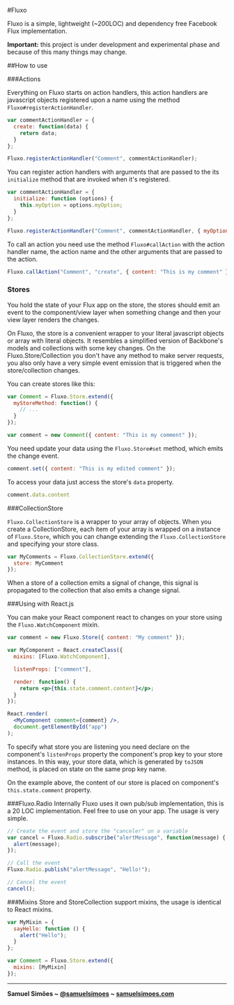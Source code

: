 #Fluxo

Fluxo is a simple, lightweight (~200LOC) and dependency free Facebook Flux implementation.

**Important:** this project is under development and experimental phase and because
of this many things may change.

##How to use

###Actions

Everything on Fluxo starts on action handlers, this action handlers are
javascript objects registered upon a name using the method `Fluxo#registerActionHandler`.

```javascript
var commentActionHandler = {
  create: function(data) {
    return data;
  }
};

Fluxo.registerActionHandler("Comment", commentActionHandler);
```

You can register action handlers with arguments that are passed to the its
`initialize` method that are invoked when it's registered.

```javascript
var commentActionHandler = {
  initialize: function (options) {
    this.myOption = options.myOption;
  }
};

Fluxo.registerActionHandler("Comment", commentActionHandler, { myOption: true });
```

To call an action you need use the method `Fluxo#callAction` with the action
handler name, the action name and the other arguments that are passed to the action.

```javascript
Fluxo.callAction("Comment", "create", { content: "This is my comment" });
```

### Stores

You hold the state of your Flux app on the store, the stores should emit an event
to the component/view layer when something change and then your view layer renders the
changes.

On Fluxo, the store is a convenient wrapper to your literal javascript objects or
array with literal objects. It resembles a simplified version of Backbone's models
and collections with some key changes. On the Fluxo.Store/Collection you don't have
any method to make server requests, you also only have a very simple event emission
that is triggered when the store/collection changes.

You can create stores like this:

```javascript
var Comment = Fluxo.Store.extend({
  myStoreMethod: function() {
    // ...
  }
});

var comment = new Comment({ content: "This is my comment" });
```

You need update your data using the `Fluxo.Store#set` method, which emits the change
event.

```javascript
comment.set({ content: "This is my edited comment" });
```

To access your data just access the store's `data` property.

```javascript
comment.data.content
```

###CollectionStore

`Fluxo.CollectionStore` is a wrapper to your array of objects. When you create
a CollectionStore, each item of your array is wrapped on a instance of `Fluxo.Store`,
which you can change extending the `Fluxo.CollectionStore` and specifying your
store class.

```javascript
var MyComments = Fluxo.CollectionStore.extend({
  store: MyComment
});
```

When a store of a collection emits a signal of change, this signal is propagated
to the collection that also emits a change signal.

###Using with React.js

You can make your React component react to changes on your store using the
`Fluxo.WatchComponent` mixin.

```jsx
var comment = new Fluxo.Store({ content: "My comment" });

var MyComponent = React.createClass({
  mixins: [Fluxo.WatchComponent],

  listenProps: ["comment"],

  render: function() {
    return <p>{this.state.comment.content}</p>;
  }
});

React.render(
  <MyComponent comment={comment} />,
  document.getElementById("app")
);
```

To specify what store you are listening you need declare on the component's
`listenProps` property the component's prop key to your store instances. In this way,
your store data, which is generated by `toJSON` method, is placed on state on
the same prop key name.

On the example above, the content of our store is placed on component's `this.state.comment`
property.

###Fluxo.Radio
Internally Fluxo uses it own pub/sub implementation, this is a 20 LOC implementation.
Feel free to use on your app. The usage is very simple.

```javascript
// Create the event and store the "canceler" on a variable
var cancel = Fluxo.Radio.subscribe("alertMessage", function(message) {
  alert(message);
});

// Call the event
Fluxo.Radio.publish("alertMessage", "Hello!");

// Cancel the event
cancel();
```

###Mixins
Store and StoreCollection support mixins, the usage is identical to React mixins.

```javascript
var MyMixin = {
  sayHello: function () {
    alert("Hello");
  }
};

var Comment = Fluxo.Store.extend({
  mixins: [MyMixin]
});
```

-----------------------------------------

**Samuel Simões ~ [@samuelsimoes](https://twitter.com/samuelsimoes) ~ [samuelsimoes.com](http://samuelsimoes.com)**
